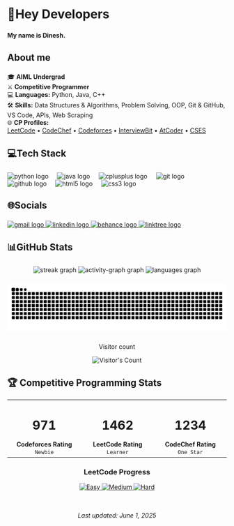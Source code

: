 <h1 align="left">👋Hey Developers</h1>

###

<h4 align="left">My name is Dinesh.</h4>

###

<h2 align="left">About me</h2>

###

🎓 **AIML Undergrad**  
⚔️ **Competitive Programmer**  
💻 **Languages:** Python, Java, C++  
🛠️ **Skills:** Data Structures & Algorithms, Problem Solving, OOP, Git & GitHub, VS Code, APIs, Web Scraping  
🌐 **CP Profiles:**  
[LeetCode](https://leetcode.com/u/dxnxsh06/) • [CodeChef](https://www.codechef.com/users/dxnxsh06) • [Codeforces](https://codeforces.com/profile/dxnxsh06) • [InterviewBit](https://www.interviewbit.com/profile/dxnxsh-06/) • [AtCoder](https://atcoder.jp/users/d_nex) • [CSES](https://cses.fi/user/334483/)


###

<h2 align="left">💻Tech Stack</h2>

###
<div align="left">
  <img src="https://skillicons.dev/icons?i=py" height="40" alt="python logo"  />
  <img width="12" />
  <img src="https://skillicons.dev/icons?i=java" height="40" alt="java logo"  />
  <img width="12" />
  <img src="https://skillicons.dev/icons?i=cpp" height="40" alt="cplusplus logo"  />
  <img width="12" />
  <img src="https://skillicons.dev/icons?i=git" height="40" alt="git logo"  />
  <img width="12" />
  <img src="https://skillicons.dev/icons?i=github" height="40" alt="github logo"  />
  <img width="12" />
  <img src="https://skillicons.dev/icons?i=html" height="40" alt="html5 logo"  />
  <img width="12" />
  <img src="https://skillicons.dev/icons?i=css" height="40" alt="css3 logo"  />
</div>

###

<h2 align="left">🌐Socials</h2>

###

<div align="left">
  <a href="mailto:dineshnaragani4295@gmail.com" target="_blank">
    <img src="https://raw.githubusercontent.com/maurodesouza/profile-readme-generator/master/src/assets/icons/social/gmail/default.svg" width="52" height="40" alt="gmail logo"  />
  </a>
  <a href="https://www.linkedin.com/in/dinesh-naragani" target="_blank">
    <img src="https://raw.githubusercontent.com/maurodesouza/profile-readme-generator/master/src/assets/icons/social/linkedin/default.svg" width="52" height="40" alt="linkedin logo"  />
  </a>
  <a href="https://www.behance.net/dineshnaragani" target="_blank">
    <img src="https://raw.githubusercontent.com/maurodesouza/profile-readme-generator/master/src/assets/icons/social/behance/default.svg" width="52" height="40" alt="behance logo"  />
  </a>
  <a href="https://linktr.ee/dinesh.06" target="_blank">
    <img src="https://raw.githubusercontent.com/maurodesouza/profile-readme-generator/master/src/assets/icons/social/linktree/default.svg" width="52" height="40" alt="linktree logo"  />
  </a>
</div>

###

<h2 align="left">📊GitHub Stats</h2>

###

<div align="center">
  <img src="https://streak-stats.demolab.com?user=dinesh-n-06&locale=en&mode=daily&theme=gotham&hide_border=true&border_radius=5&order=3" height="150" alt="streak graph"  />
  <img src="https://github-readme-activity-graph.vercel.app/graph?username=dinesh-n-06&radius=16&theme=gotham&area=true&order=5&hide_border=true" height="300" alt="activity-graph graph"  />
  <img src="https://github-readme-stats.vercel.app/api/top-langs?username=dinesh-n-06&locale=en&hide_title=true&layout=compact&card_width=320&langs_count=5&theme=gotham&hide_border=true&order=2" height="150" alt="languages graph"  />
</div>



###
<img src="https://raw.githubusercontent.com/dinesh-n-06/dinesh-n-06/output/snake.svg" alt="Snake animation" />

###

<div align="center"> 
  <p>Visitor count</p>
  <img src="https://profile-counter.glitch.me/{USERNAME}/count.svg" alt="Visitor's Count" />
</div>


<!-- Competitive Programming Stats - Dark Theme -->

<div align="center">

  <!-- Title with custom styling -->
  <h2 align="left">🏆 Competitive Programming Stats</h2>

  <!-- Main Stats Cards - Top Row -->


  <!-- Stats Summary in GitHub-compatible table -->
  <table>
    <tr>
      <td align="center" width="200">
        <h1>971</h1>
        <strong>Codeforces Rating</strong>
        <br>
        <code>Newbie</code>
      </td>
      <td align="center" width="200">
        <h1>1462</h1>
        <strong>LeetCode Rating</strong>
        <br>
        <code>Learner</code>
      </td>
      <td align="center" width="200">
        <h1>1234</h1>
        <strong>CodeChef Rating</strong>
        <br>
        <code>One Star</code>
      </td>
    </tr>
  </table>

  <!-- LeetCode Progress -->
  <h3>LeetCode Progress</h3>
  <a href="https://leetcode.com/dxnxsh06/">
    <img src="https://img.shields.io/badge/Easy-86-3498db?style=flat-square&labelColor=0d1117" alt="Easy">
    <img src="https://img.shields.io/badge/Medium-65-f39c12?style=flat-square&labelColor=0d1117" alt="Medium">
    <img src="https://img.shields.io/badge/Hard-4-e74c3c?style=flat-square&labelColor=0d1117" alt="Hard">
  </a>
  
  <br><br>
  <i>Last updated: June 1, 2025</i>
</div> 
